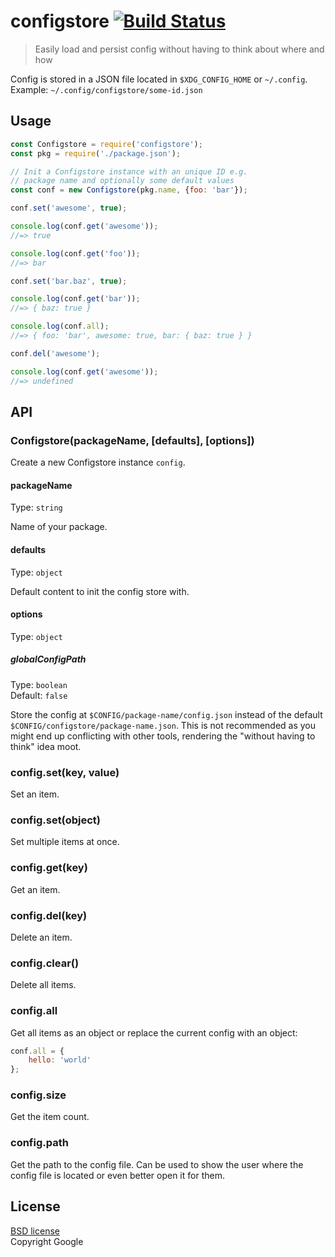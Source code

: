# configstore [![Build Status](https://secure.travis-ci.org/yeoman/configstore.svg?branch=master)](http://travis-ci.org/yeoman/configstore)

> Easily load and persist config without having to think about where and how

Config is stored in a JSON file located in `$XDG_CONFIG_HOME` or `~/.config`.<br>
Example: `~/.config/configstore/some-id.json`


## Usage

```js
const Configstore = require('configstore');
const pkg = require('./package.json');

// Init a Configstore instance with an unique ID e.g.
// package name and optionally some default values
const conf = new Configstore(pkg.name, {foo: 'bar'});

conf.set('awesome', true);

console.log(conf.get('awesome'));
//=> true

console.log(conf.get('foo'));
//=> bar

conf.set('bar.baz', true);

console.log(conf.get('bar'));
//=> { baz: true }

console.log(conf.all);
//=> { foo: 'bar', awesome: true, bar: { baz: true } }

conf.del('awesome');

console.log(conf.get('awesome'));
//=> undefined
```


## API

### Configstore(packageName, [defaults], [options])

Create a new Configstore instance `config`.

#### packageName

Type: `string`

Name of your package.

#### defaults

Type: `object`

Default content to init the config store with.

#### options

Type: `object`

##### globalConfigPath

Type: `boolean`<br>
Default: `false`

Store the config at `$CONFIG/package-name/config.json` instead of the default `$CONFIG/configstore/package-name.json`. This is not recommended as you might end up conflicting with other tools, rendering the "without having to think" idea moot.

### config.set(key, value)

Set an item.

### config.set(object)

Set multiple items at once.

### config.get(key)

Get an item.

### config.del(key)

Delete an item.

### config.clear()

Delete all items.

### config.all

Get all items as an object or replace the current config with an object:

```js
conf.all = {
	hello: 'world'
};
```

### config.size

Get the item count.

### config.path

Get the path to the config file. Can be used to show the user where the config file is located or even better open it for them.


## License

[BSD license](http://opensource.org/licenses/bsd-license.php)<br>
Copyright Google
